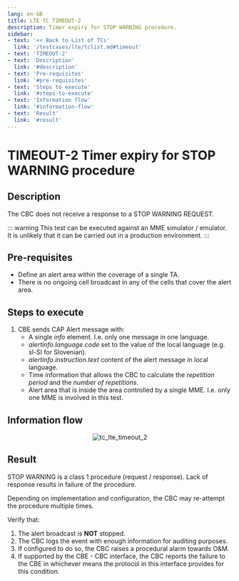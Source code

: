 ```yaml
---
lang: en-GB
title: LTE TC TIMEOUT-2
description: Timer expiry for STOP WARNING procedure.
sidebar:
- text: '<< Back to List of TCs'
  link: '/testcases/lte/tclist.md#timeout'
- text: 'TIMEOUT-2'
- text: 'Description'
  link: '#description'
- text: 'Pre-requisites'
  link: '#pre-requisites'
- text: 'Steps to execute'
  link: '#steps-to-execute'
- text: 'Information flow'
  link: '#information-flow'
- text: 'Result'
  link: '#result'
---
```


# **TIMEOUT-2** Timer expiry for STOP WARNING procedure

## Description

The CBC does not receive a response to a STOP WARNING REQUEST.

::: warning
This test can be executed against an MME simulator / emulator. It is unlikely 
that it can be carried out in a production environment.
:::

## Pre-requisites

* Define an alert area within the coverage of a single TA.
* There is no ongoing cell broadcast in any of the cells that cover the alert 
  area. 

## Steps to execute

1. CBE sends CAP Alert message with:
   - A single *info* element. I.e. only one message in one language.
   - *alertinfo.language.code* set to the value of the local language (e.g. 
      sl-SI for Slovenian).
   - *alertinfo.instruction.text* content of the alert message in local 
      language.
   - Time information that allows the CBC to calculate the *repetition period*
     and the *number of repetitions*.
   - Alert area that is inside the area controlled by a single MME. I.e.
     only one MME is involved in this test.

## Information flow

<div style="text-align: center;">

![tc_lte_timeout_2](/assets/img/flows/lte/timeout/tc_lte_timeout_2.svg)

</div>

## Result

STOP WARNING is a class 1 procedure (request / response). Lack of 
response results in failure of the procedure.

Depending on implementation and configuration, the CBC may re-attempt the 
procedure multiple times.

Verify that:

1. The alert broadcast is **NOT** stopped.
2. The CBC logs the event with enough information for auditing purposes.
3. If configured to do so, the CBC raises a procedural alarm towards O&M.
4. If supported by the CBE - CBC interface, the CBC reports the failure
   to the CBE in whichever means the protocol in this interface provides
   for this condition.
